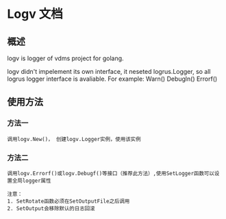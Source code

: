 # Logv 文档

## 概述

logv is logger of vdms project for golang.

logv didn't impelement its own interface, it neseted logrus.Logger, so all logrus logger interface 
is avaliable. For example:
Warn() Debugln() Errorf()

## 使用方法

### 方法一

    调用logv.New()， 创建logv.Logger实例，使用该实例

### 方法二

    调用logv.Errorf()或logv.Debugf()等接口（推荐此方法）,使用SetLogger函数可以设置全局logger属性

    注意：
    1. SetRotate函数必须在SetOutputFile之后调用
    2. SetOutput会移除默认的日志回滚
